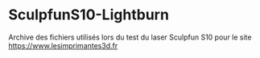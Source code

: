 # SculpfunS10-Lightburn
Archive des fichiers utilisés lors du test du laser Sculpfun S10 pour le site <https://www.lesimprimantes3d.fr>
